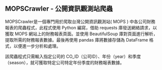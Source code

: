## MOPSCrawler - 公開資訊觀測站爬蟲 ##
MOPSCrawler是一個專門用於爬取台灣公開資訊觀測站( MOPS ) 中各公司財務報表的爬蟲程式，此程式使用 Python 編寫，借助 requests 庫發送網絡請求，以獲取 MOPS 網站上的財務報表頁面。並使用 BeautifulSoup 庫對頁面進行解析，提取所需的財務報表數據。最後再使用 pandas 庫將數據存儲為 DataFrame 格式，以便進一步分析和處理。

該爬蟲程式只需輸入指定公司的 CO_ID（公司ID）、年份（year）和季度（season），就可獲取特定公司特定年份季度的財務報表數據。
